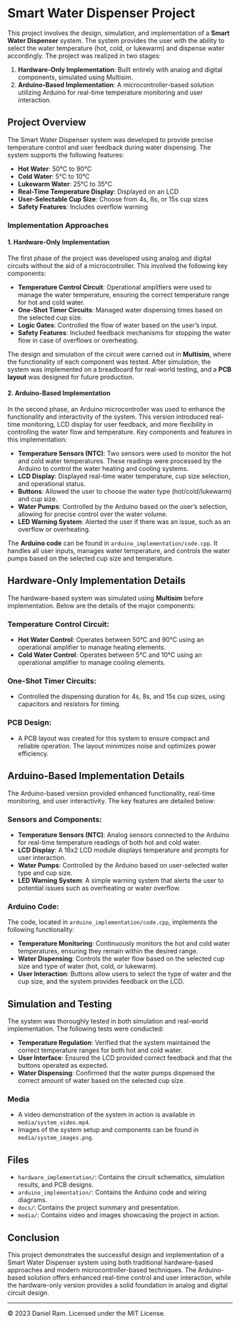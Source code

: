 # Smart Water Dispenser Project

This project involves the design, simulation, and implementation of a **Smart Water Dispenser** system. The system provides the user with the ability to select the water temperature (hot, cold, or lukewarm) and dispense water accordingly. The project was realized in two stages: 
1. **Hardware-Only Implementation**: Built entirely with analog and digital components, simulated using Multisim.
2. **Arduino-Based Implementation**: A microcontroller-based solution utilizing Arduino for real-time temperature monitoring and user interaction.

## Project Overview

The Smart Water Dispenser system was developed to provide precise temperature control and user feedback during water dispensing. The system supports the following features:
- **Hot Water**: 50°C to 90°C
- **Cold Water**: 5°C to 10°C
- **Lukewarm Water**: 25°C to 35°C
- **Real-Time Temperature Display**: Displayed on an LCD
- **User-Selectable Cup Size**: Choose from 4s, 8s, or 15s cup sizes
- **Safety Features**: Includes overflow warning

### Implementation Approaches

#### 1. Hardware-Only Implementation

The first phase of the project was developed using analog and digital circuits without the aid of a microcontroller. This involved the following key components:

- **Temperature Control Circuit**: Operational amplifiers were used to manage the water temperature, ensuring the correct temperature range for hot and cold water.
- **One-Shot Timer Circuits**: Managed water dispensing times based on the selected cup size.
- **Logic Gates**: Controlled the flow of water based on the user’s input.
- **Safety Features**: Included feedback mechanisms for stopping the water flow in case of overflows or overheating.

The design and simulation of the circuit were carried out in **Multisim**, where the functionality of each component was tested. After simulation, the system was implemented on a breadboard for real-world testing, and a **PCB layout** was designed for future production.

#### 2. Arduino-Based Implementation

In the second phase, an Arduino microcontroller was used to enhance the functionality and interactivity of the system. This version introduced real-time monitoring, LCD display for user feedback, and more flexibility in controlling the water flow and temperature. Key components and features in this implementation:

- **Temperature Sensors (NTC)**: Two sensors were used to monitor the hot and cold water temperatures. These readings were processed by the Arduino to control the water heating and cooling systems.
- **LCD Display**: Displayed real-time water temperature, cup size selection, and operational status.
- **Buttons**: Allowed the user to choose the water type (hot/cold/lukewarm) and cup size.
- **Water Pumps**: Controlled by the Arduino based on the user’s selection, allowing for precise control over the water volume.
- **LED Warning System**: Alerted the user if there was an issue, such as an overflow or overheating.

The **Arduino code** can be found in `arduino_implementation/code.cpp`. It handles all user inputs, manages water temperature, and controls the water pumps based on the selected cup size and temperature.

## Hardware-Only Implementation Details

The hardware-based system was simulated using **Multisim** before implementation. Below are the details of the major components:

### Temperature Control Circuit:
- **Hot Water Control**: Operates between 50°C and 90°C using an operational amplifier to manage heating elements.
- **Cold Water Control**: Operates between 5°C and 10°C using an operational amplifier to manage cooling elements.
  
### One-Shot Timer Circuits:
- Controlled the dispensing duration for 4s, 8s, and 15s cup sizes, using capacitors and resistors for timing.

### PCB Design:
- A PCB layout was created for this system to ensure compact and reliable operation. The layout minimizes noise and optimizes power efficiency.

## Arduino-Based Implementation Details

The Arduino-based version provided enhanced functionality, real-time monitoring, and user interactivity. The key features are detailed below:

### Sensors and Components:
- **Temperature Sensors (NTC)**: Analog sensors connected to the Arduino for real-time temperature readings of both hot and cold water.
- **LCD Display**: A 16x2 LCD module displays temperature and prompts for user interaction.
- **Water Pumps**: Controlled by the Arduino based on user-selected water type and cup size.
- **LED Warning System**: A simple warning system that alerts the user to potential issues such as overheating or water overflow.

### Arduino Code:
The code, located in `arduino_implementation/code.cpp`, implements the following functionality:
- **Temperature Monitoring**: Continuously monitors the hot and cold water temperatures, ensuring they remain within the desired range.
- **Water Dispensing**: Controls the water flow based on the selected cup size and type of water (hot, cold, or lukewarm).
- **User Interaction**: Buttons allow users to select the type of water and the cup size, and the system provides feedback on the LCD.

## Simulation and Testing

The system was thoroughly tested in both simulation and real-world implementation. The following tests were conducted:
- **Temperature Regulation**: Verified that the system maintained the correct temperature ranges for both hot and cold water.
- **User Interface**: Ensured the LCD provided correct feedback and that the buttons operated as expected.
- **Water Dispensing**: Confirmed that the water pumps dispensed the correct amount of water based on the selected cup size.

### Media
- A video demonstration of the system in action is available in `media/system_video.mp4`.
- Images of the system setup and components can be found in `media/system_images.png`.

## Files

- `hardware_implementation/`: Contains the circuit schematics, simulation results, and PCB designs.
- `arduino_implementation/`: Contains the Arduino code and wiring diagrams.
- `docs/`: Contains the project summary and presentation.
- `media/`: Contains video and images showcasing the project in action.

## Conclusion

This project demonstrates the successful design and implementation of a Smart Water Dispenser system using both traditional hardware-based approaches and modern microcontroller-based techniques. The Arduino-based solution offers enhanced real-time control and user interaction, while the hardware-only version provides a solid foundation in analog and digital circuit design.

---

© 2023 Daniel Ram. Licensed under the MIT License.
